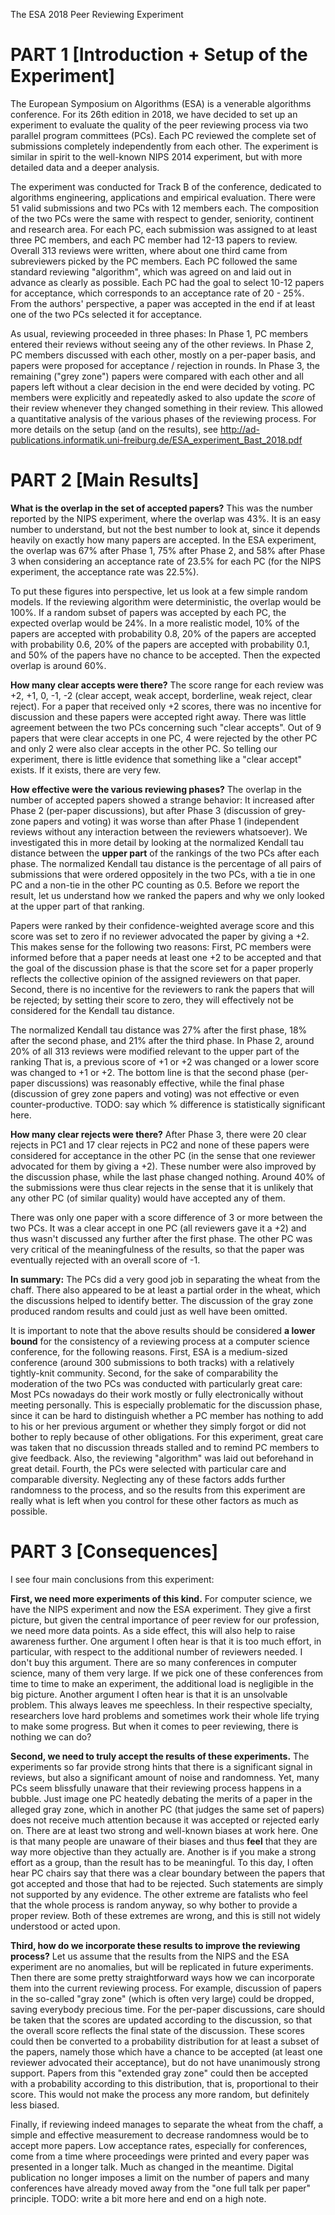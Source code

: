 The ESA 2018 Peer Reviewing Experiment

# PART 1 [Introduction + Setup of the Experiment]

The European Symposium on Algorithms (ESA) is a venerable algorithms conference.
For its 26th edition in 2018, we have decided to set up an experiment to evaluate the quality of the peer reviewing process via two parallel program committees (PCs).
Each PC reviewed the complete set of submissions completely independently from each other.
The experiment is similar in spirit to the well-known NIPS 2014 experiment, but with more detailed data and a deeper analysis.

The experiment was conducted for Track B of the conference, dedicated to algorithms engineering, applications and empirical evaluation.
There were 51 valid submissions and two PCs with 12 members each.
The composition of the two PCs were the same with respect to gender, seniority, continent and research area.
For each PC, each submission was assigned to at least three PC members, and each PC member had 12-13 papers to review.
Overall 313 reviews were written, where about one third came from subreviewers picked by the PC members.
Each PC followed the same standard reviewing "algorithm", which was agreed on and laid out in advance as clearly as possible.
Each PC had the goal to select 10-12 papers for acceptance, which corresponds to an acceptance rate of 20 - 25%.
From the authors' perspective, a paper was accepted in the end if at least one of the two PCs selected it for acceptance.

As usual, reviewing proceeded in three phases:
In Phase 1, PC members entered their reviews without seeing any of the other reviews.
In Phase 2, PC members discussed with each other, mostly on a per-paper basis, and papers were proposed for acceptance / rejection in rounds.
In Phase 3, the remaining ("grey zone") papers were compared with each other and all papers left without a clear decision in the end were decided by voting.
PC members were explicitly and repeatedly asked to also update the *score* of their review whenever they changed something in their review.
This allowed a quantitative analysis of the various phases of the reviewing process.
For more details on the setup (and on the results), see http://ad-publications.informatik.uni-freiburg.de/ESA_experiment_Bast_2018.pdf

# PART 2 [Main Results]

**What is the overlap in the set of accepted papers?**
This was the number reported by the NIPS experiment, where the overlap was 43%.
It is an easy number to understand, but not the best number to look at, since it depends heavily on exactly how many papers are accepted.
In the ESA experiment, the overlap was 67% after Phase 1, 75% after Phase 2, and 58% after Phase 3 when considering an acceptance rate of 23.5% for each PC
(for the NIPS experiment, the acceptance rate was 22.5%).

To put these figures into perspective, let us look at a few simple random models.
If the reviewing algorithm were deterministic, the overlap would be 100%.
If a random subset of papers was accepted by each PC, the expected overlap would be 24%.
In a more realistic model, 10% of the papers are accepted with probability 0.8, 20% of the papers are accepted with probability 0.6, 20% of the papers are accepted with probability 0.1, and 50% of the papers have no chance to be accepted.
Then the expected overlap is around 60%.

**How many clear accepts were there?**
The score range for each review was +2, +1, 0, -1, -2 (clear accept, weak accept, borderline, weak reject, clear reject).
For a paper that received only +2 scores, there was no incentive for discussion and these papers were accepted right away.
There was little agreement between the two PCs concerning such "clear accepts".
Out of 9 papers that were clear accepts in one PC, 4 were rejected by the other PC and only 2 were also clear accepts in the other PC.
So telling our experiment, there is little evidence that something like a "clear accept" exists. If it exists, there are very few.

**How effective were the various reviewing phases?**
The overlap in the number of accepted papers showed a strange behavior:
It increased after Phase 2 (per-paper discussions), but after Phase 3 (discussion of grey-zone papers and voting) it was worse than after Phase 1 (independent reviews without any interaction between the reviewers whatsoever).
We investigated this in more detail by looking at the normalized Kendall tau distance between the **upper part** of the rankings of the two PCs after each phase.
The normalized Kendall tau distance is the percentage of all pairs of submissions that were ordered oppositely in the two PCs,
with a tie in one PC and a non-tie in the other PC counting as 0.5.
Before we report the result, let us understand how we ranked the papers and why we only looked at the upper part of that ranking.

Papers were ranked by their confidence-weighted average score and this score was set to zero if no reviewer advocated the paper by giving a +2.
This makes sense for the following two reasons:
First, PC members were informed before that a paper needs at least one +2 to be accepted
and that the goal of the discussion phase is that the score set for a paper properly reflects the collective opinion of the assigned reviewers on that paper.
Second, there is no incentive for the reviewers to rank the papers that will be rejected;
by setting their score to zero, they will effectively not be considered for the Kendall tau distance.

The normalized Kendall tau distance was 27% after the first phase, 18% after the second phase, and 21% after the third phase.
In Phase 2, around 20% of all 313 reviews were modified relevant to the upper part of the ranking
That is, a previous score of +1 or +2 was changed or a lower score was changed to +1 or +2.
The bottom line is that the second phase (per-paper discussions) was reasonably effective,
while the final phase (discussion of grey zone papers and voting) was not effective or even counter-productive.
TODO: say which % difference is statistically significant here.

**How many clear rejects were there?**
After Phase 3, there were 20 clear rejects in PC1 and 17 clear rejects in PC2
and none of these papers were considered for acceptance in the other PC (in the sense that one reviewer advocated for them by giving a +2).
These number were also improved by the discussion phase, while the last phase changed nothing.
Around 40% of the submissions were thus clear rejects in the sense that it is unlikely that any other PC (of similar quality) would have accepted any of them.

There was only one paper with a score difference of 3 or more between the two PCs.
It was a clear accept in one PC (all reviewers gave it a +2) and thus wasn't discussed any further after the first phase.
The other PC was very critical of the meaningfulness of the results, so that the paper was eventually rejected with an overall score of -1.

**In summary:**
The PCs did a very good job in separating the wheat from the chaff.
There also appeared to be at least a partial order in the wheat, which the discussions helped to identify better.
The discussion of the gray zone produced random results and could just as well have been omitted.

It is important to note that the above results should be considered **a lower bound**
for the consistency of a reviewing process at a computer science conference, for the following reasons.
First, ESA is a medium-sized conference (around 300 submissions to both tracks) with a relatively tightly-knit community.
Second, for the sake of comparability the moderation of the two PCs was conducted with particularly great care:
Most PCs nowadays do their work mostly or fully electronically without meeting personally.
This is especially problematic for the discussion phase, since it can be hard to distinguish
whether a PC member has nothing to add to his or her previous argument or whether they simply forgot or did not bother to reply because of other obligations.
For this experiment, great care was taken that no discussion threads stalled and to remind PC members to give feedback.
Also, the reviewing "algorithm" was laid out beforehand in great detail.
Fourth, the PCs were selected with particular care and comparable diversity.
Neglecting any of these factors adds further randomness to the process,
and so the results from this experiment are really what is left when you control for these other factors as much as possible.

# PART 3 [Consequences]

I see four main conclusions from this experiment:

**First, we need more experiments of this kind.**
For computer science, we have the NIPS experiment and now the ESA experiment.
They give a first picture, but given the central importance of peer review for our profession, we need more data points.
As a side effect, this will also help to raise awareness further.
One argument I often hear is that it is too much effort, in particular, with respect to the additional number of reviewers needed.
I don't buy this argument.
There are so many conferences in computer science, many of them very large.
If we pick one of these conferences from time to time to make an experiment, the additional load is negligible in the big picture.
Another argument I often hear is that it is an unsolvable problem.
This always leaves me speechless.
In their respective specialty, researchers love hard problems and sometimes work their whole life trying to make some progress.
But when it comes to peer reviewing, there is nothing we can do?

**Second, we need to truly accept the results of these experiments.**
The experiments so far provide strong hints that there is a significant signal in reviews, but also a significant amount of noise and randomness.
Yet, many PCs seem blissfully unaware that their reviewing process happens in a bubble.
Just image one PC heatedly debating the merits of a paper in the alleged gray zone,
which in another PC (that judges the same set of papers) does not receive much attention because it was accepted or rejected early on.
There are at least two strong and well-known biases at work here.
One is that many people are unaware of their biases and thus **feel** that they are way more objective than they actually are.
Another is if you make a strong effort as a group, than the result has to be meaningful.
To this day, I often hear PC chairs say that there was a clear boundary between the papers that got accepted and those that had to be rejected.
Such statements are simply not supported by any evidence.
The other extreme are fatalists who feel that the whole process is random anyway, so why bother to provide a proper review.
Both of these extremes are wrong, and this is still not widely understood or acted upon.

**Third, how do we incorporate these results to improve the reviewing process?**
Let us assume that the results from the NIPS and the ESA experiment are no anomalies, but will be replicated in future experiments.
Then there are some pretty straightforward ways how we can incorporate them into the current reviewing process.
For example, discussion of papers in the so-called "gray zone" (which is often very large) could be dropped, saving everybody precious time.
For the per-paper discussions, care should be taken that the scores are updated according to the discussion,
so that the overall score reflects the final state of the discussion.
These scores could then be converted to a probability distribution for at least a subset of the papers,
namely those which have a chance to be accepted (at least one reviewer advocated their acceptance), but do not have unanimously strong support.
Papers from this "extended gray zone" could then be accepted with a probability according to this distribution, that is, proportional to their score.
This would not make the process any more random, but definitely less biased.

Finally, if reviewing indeed manages to separate the wheat from the chaff, a simple and effective measurement to decrease randomness would be to accept more papers.
Low acceptance rates, especially for conferences, come from a time where proceedings were printed and every paper was presented in a longer talk.
Much as changed in the meantime.
Digital publication no longer imposes a limit on the number of papers and many conferences have already moved away from the "one full talk per paper" principle.
TODO: write a bit more here and end on a high note.
